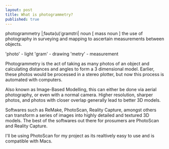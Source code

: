 ```yaml
---
layout: post
title: What is photogrammetry?
published: true
---
```


 photogrammetry |ˌfəʊtə(ʊ)ˈgramɪtri|
noun [ mass noun ]
the use of photography in surveying and mapping to ascertain measurements between objects.

'photo' - light
'gram' - drawing
'metry' - measurement

Photogrammetry is the act of taking as many photos of an object and calculating distances and angles to form a 3 dimensional model. Earlier, these photos would be processed in a stereo plotter, but now this process is automated with computers.

Also known as Image-Based Modelling, this can either be done via aerial photography, or even with a normal camera. Higher resolution, sharper photos, and photos with closer overlap generally lead to better 3D models.

Softwares such as ReMake, PhotoScan, Reality Capture, amongst others can transform a series of images into highly detailed and textured 3D models. The best of the softwares out there for prosumers are PhotoScan and Reality Capture. 

I'll be using PhotoScan for my project as its realtively easy to use and is compatible with Macs.
